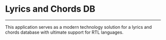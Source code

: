 # Lyrics and Chords DB 

----

This application serves as a modern technology solution for a lyrics and chords database with ultimate support for RTL languages.
